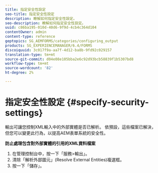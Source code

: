 ```yaml
---
title: 指定安全性設定
seo-title: 指定安全性設定
description: 瞭解如何指定安全性設定。
seo-description: 瞭解如何指定安全性設定。
uuid: c86ba195-010d-40d6-9f9d-4cb4c364d104
contentOwner: admin
content-type: reference
geptopics: SG_AEMFORMS/categories/configuring_output
products: SG_EXPERIENCEMANAGER/6.4/FORMS
discoiquuid: 3c017f9a-aa7f-4d12-ba8b-9fd92c029157
translation-type: tm+mt
source-git-commit: d04e08e105bba2e6c92d93bcb58839f1b5307bd8
workflow-type: tm+mt
source-wordcount: '82'
ht-degree: 2%

---
```



# 指定安全性設定 {#specify-security-settings}

輸出可讓您控制XML輸入中的外部實體是否已解析。 依預設，這些檔案已解決，但您可以變更此行為，以提高AEM表單系統的安全性。

**防止處理包含對外部實體的引用的XML資料檔案**

1. 在管理控制台中，按一下「服務>輸出」。
1. 清除「解析外部圖元」(Resolve External Entities)複選框。
1. 按一下「儲存」。

